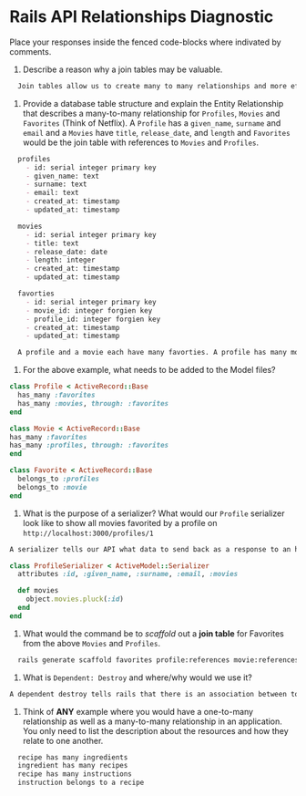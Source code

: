 # Rails API Relationships Diagnostic

Place your responses inside the fenced code-blocks where indivated by comments.

1.  Describe a reason why a join tables may be valuable.

  ```md
    Join tables allow us to create many to many relationships and more effectively describe those relationships. A join table could also contain data useful about the relationship that is not directly relevant to either main resource. For instance, a library loan has a due date.
  ```

1.  Provide a database table structure and explain the Entity Relationship that
  describes a many-to-many relationship for `Profiles`, `Movies` and `Favorites`
  (Think of Netflix). A `Profile` has a `given_name`, `surname` and `email` and a
  `Movies` have `title`, `release_date`, and `length` and `Favorites` would be the
  join table with references to `Movies` and `Profiles`.

  ```md
    profiles
      - id: serial integer primary key
      - given_name: text
      - surname: text
      - email: text
      - created_at: timestamp
      - updated_at: timestamp

    movies
      - id: serial integer primary key
      - title: text
      - release_date: date
      - length: integer
      - created_at: timestamp
      - updated_at: timestamp

    favorties
      - id: serial integer primary key
      - movie_id: integer forgien key
      - profile_id: integer forgien key
      - created_at: timestamp
      - updated_at: timestamp

    A profile and a movie each have many favorties. A profile has many movies through favorites. A movie has many profiles thorugh favorites. A favorite belongs to a movie and a profile.
  ```

1.  For the above example, what needs to be added to the Model files?

  ```rb
  class Profile < ActiveRecord::Base
    has_many :favorites
    has_many :movies, through: :favorites
  end
  ```

  ```rb
  class Movie < ActiveRecord::Base
  has_many :favorites
  has_many :profiles, through: :favorites
  end
  ```

  ```rb
  class Favorite < ActiveRecord::Base
    belongs_to :profiles
    belongs_to :movie
  end
  ```

1.  What is the purpose of a serializer? What would our `Profile` serializer look
like to show all movies favorited by a profile on
`http://localhost:3000/profiles/1`

  ```md
  A serializer tells our API what data to send back as a response to an http request.
  ```

  ```rb
  class ProfileSerializer < ActiveModel::Serializer
    attributes :id, :given_name, :surname, :email, :movies

    def movies
      object.movies.pluck(:id)
    end
  end
  ```

1.  What would the command be to _scaffold_ out a **join table** for Favorites from the above `Movies` and `Profiles`.

  ```sh
    rails generate scaffold favorites profile:references movie:references
  ```

1.  What is `Dependent: Destroy` and where/why would we use it?

  ```md
  A dependent destroy tells rails that there is an association between to models and that when the main resource is destroyed, any dependent models should also be destroyed. We would use this in cases where the dependent resources does make any sense with the main resource.
  ```

1.  Think of **ANY** example where you would have a one-to-many relationship as well as a many-to-many relationship in an application. You only need to list the description about the resources and how they relate to one another.

  ```md
    recipe has many ingredients
    ingredient has many recipes
    recipe has many instructions
    instruction belongs to a recipe
  ```

